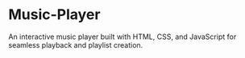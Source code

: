 # Music-Player
An interactive music  player built with HTML, CSS, and JavaScript for seamless playback and playlist creation.
